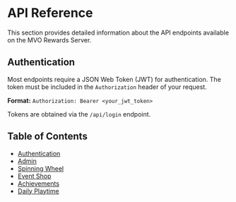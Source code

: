 # API Reference

This section provides detailed information about the API endpoints available on the MVO Rewards Server.

## Authentication

Most endpoints require a JSON Web Token (JWT) for authentication. The token must be included in the `Authorization` header of your request.

**Format:** `Authorization: Bearer <your_jwt_token>`

Tokens are obtained via the `/api/login` endpoint.

## Table of Contents


*   [Authentication](./api-reference/auth.md)
*   [Admin](./api-reference/admin.md)
*   [Spinning Wheel](./api-reference/wheel.md)
*   [Event Shop](./api-reference/shop.md)
*   [Achievements](./api-reference/achievements.md)
*   [Daily Playtime](./api-reference/daily-playtime.md)
